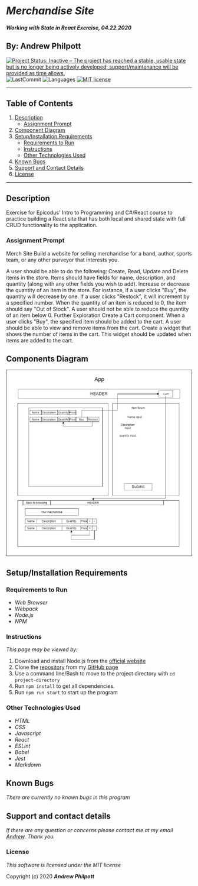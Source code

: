 # _Merchandise Site_

#### _Working with State in React Exercise, 04.22.2020_

## By: **Andrew Philpott**

<!-- [![Project Status: WIP – Initial development is in progress, but there has not yet been a stable, usable release suitable for the public.](https://www.repostatus.org/badges/latest/wip.svg)](https://www.repostatus.org/#wip) -->

[![Project Status: Inactive – The project has reached a stable, usable state but is no longer being actively developed; support/maintenance will be provided as time allows.](https://www.repostatus.org/badges/latest/inactive.svg)](https://www.repostatus.org/#inactive)
![LastCommit](https://img.shields.io/github/last-commit/Andrew-Philpott/farmers-market)
![Languages](https://img.shields.io/github/languages/top/Andrew-Philpott/farmers-market)
[![MIT license](https://img.shields.io/badge/License-MIT-orange.svg)](https://lbesson.mit-license.org/)

---

## Table of Contents

1. [Description](#description)
   - [Assignment Prompt](#assignment-prompt)
2. [Component Diagram](#component-diagram)
3. [Setup/Installation Requirements](#setup/installation-requirements)
   - [Requirements to Run](#requirements-to-run)
   - [Instructions](#instructions)
   - [Other Technologies Used](#other-technologies-used)
4. [Known Bugs](#known-bugs)
5. [Support and Contact Details](#support-and-contact-details)
6. [License](#license)

---

## Description

Exercise for Epicodus' Intro to Programming and C#/React course to practice building a React site that has both local and shared state with full CRUD functionality to the application.

### Assignment Prompt

Merch Site
Build a website for selling merchandise for a band, author, sports team, or any other purveyor that interests you.

A user should be able to do the following:
Create, Read, Update and Delete items in the store. Items should have fields for name, description, and quantity (along with any other fields you wish to add).
Increase or decrease the quantity of an item in the store. For instance, if a user clicks "Buy", the quantity will decrease by one. If a user clicks "Restock", it will increment by a specified number.
When the quantity of an item is reduced to 0, the item should say "Out of Stock". A user should not be able to reduce the quantity of an item below 0.
Further Exploration
Create a Cart component. When a user clicks "Buy", the specified item should be added to the cart.
A user should be able to view and remove items from the cart.
Create a widget that shows the number of items in the cart. This widget should be updated when items are added to the cart.

## Components Diagram

<img style="width:600px" src='./MerchStoreDiagram.jpg' />

## Setup/Installation Requirements

### Requirements to Run

- _Web Browser_
- _Webpack_
- _Node.js_
- _NPM_

### Instructions

_This page may be viewed by:_

1. Download and install Node.js from the [official website](https://nodejs.org/en/download/)
2. Clone the [repository](https://github.com/Andrew-Philpott/merchandise-site) from my [GitHub page](https://github.com/Andrew-Philpott)
3. Use a command line/Bash to move to the project directory with `cd project-directory`
4. Run `npm install` to get all dependencies.
5. Run `npm run start` to start up the program

### Other Technologies Used

- _HTML_
- _CSS_
- _Javascript_
- _React_
- _ESLint_
- _Babel_
- _Jest_
- _Markdown_

## Known Bugs

_There are currently no known bugs in this program_

## Support and contact details

_If there are any question or concerns please contact me at my email [Andrew](mailto:#andrewphilpott92@gmail.com). Thank you._

### License

_This software is licensed under the MIT license_

Copyright (c) 2020 **_Andrew Philpott_**
